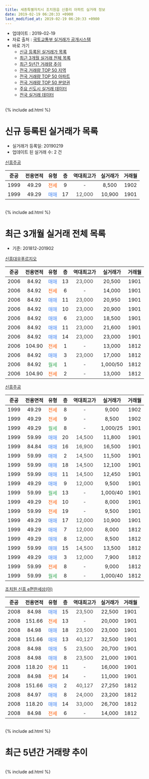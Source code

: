 ```yaml
---
title: 세종특별자치시 조치원읍 신흥리 아파트 실거래 정보
date: 2019-02-19 06:20:33 +0900
last_modified_at: 2019-02-19 06:20:33 +0900
---
```


* 업데이트 : 2019-02-19
* 자료 출처 : [국토교통부 실거래가 공개시스템](http://rt.molit.go.kr)
* 바로 가기
    * [신규 등록된 실거래가 목록](#신규-등록된-실거래가-목록)
    * [최근 3개월 실거래 전체 목록](#최근-3개월-실거래-전체-목록)
    * [최근 5년간 거래량 추이](#최근-5년간-거래량-추이)
    * [전국 거래량 TOP 50 지역](https://inasie.github.io/apt-trade-info/최근-3개월-전국에서-가장-거래가-많이-발생한-지역)
    * [전국 거래량 TOP 50 아파트](https://inasie.github.io/apt-trade-info/최근-3개월-전국에서-가장-거래가-많이-발생한-아파트)
    * [전국 거래량 TOP 50 분양권](https://inasie.github.io/apt-trade-info/최근-3개월-전국에서-가장-거래가-많이-발생한-분양권)
    * [주요 신도시 실거래 데이터](https://inasie.github.io/apt-trade-info/주요-신도시)
    * [전국 실거래 데이터](https://inasie.github.io/apt-trade-info/전국)
<br>
{% include ad.html %}
<br>

# 신규 등록된 실거래가 목록
* 실거래가 등록일: 20190219
* 업데이트 된 실거래 수: 2 건


[신흥주공](https://search.naver.com/search.naver?query=%EC%84%B8%EC%A2%85%ED%8A%B9%EB%B3%84%EC%9E%90%EC%B9%98%EC%8B%9C+%EC%A1%B0%EC%B9%98%EC%9B%90%EC%9D%8D+%EC%8B%A0%ED%9D%A5%EB%A6%AC+%EC%8B%A0%ED%9D%A5%EC%A3%BC%EA%B3%B5)

|준공|전용면적|유형|층|역대최고가|실거래가|거래월|
|:---:|:---:|:---:|:---:|:---:|:---:|:---:|
|1999|49.29|<span style="color:#ff5a00">전세</span>|9|<span style="color:#444444">-</span>|8,500|1902|
|1999|49.29|<span style="color:#4285f3">매매</span>|17|<span style="color:#444444">12,000</span>|10,900|1901|


<br>
{% include ad.html %}
<br>

# 최근 3개월 실거래 전체 목록
* 기준: 201812-201902


[신흥대우푸르지오](https://search.naver.com/search.naver?query=%EC%84%B8%EC%A2%85%ED%8A%B9%EB%B3%84%EC%9E%90%EC%B9%98%EC%8B%9C+%EC%A1%B0%EC%B9%98%EC%9B%90%EC%9D%8D+%EC%8B%A0%ED%9D%A5%EB%A6%AC+%EC%8B%A0%ED%9D%A5%EB%8C%80%EC%9A%B0%ED%91%B8%EB%A5%B4%EC%A7%80%EC%98%A4)

|준공|전용면적|유형|층|역대최고가|실거래가|거래월|
|:---:|:---:|:---:|:---:|:---:|:---:|:---:|
|2006|84.92|<span style="color:#4285f3">매매</span>|13|<span style="color:#444444">23,000</span>|20,500|1901|
|2006|84.92|<span style="color:#ff5a00">전세</span>|6|<span style="color:#444444">-</span>|14,000|1901|
|2006|84.92|<span style="color:#4285f3">매매</span>|11|<span style="color:#444444">23,000</span>|20,950|1901|
|2006|84.92|<span style="color:#4285f3">매매</span>|10|<span style="color:#444444">23,000</span>|20,900|1901|
|2006|84.92|<span style="color:#4285f3">매매</span>|6|<span style="color:#444444">23,000</span>|18,500|1901|
|2006|84.92|<span style="color:#4285f3">매매</span>|11|<span style="color:#444444">23,000</span>|21,600|1901|
|2006|84.92|<span style="color:#4285f3">매매</span>|14|<span style="color:#444444">23,000</span>|23,000|1901|
|2006|104.90|<span style="color:#ff5a00">전세</span>|1|<span style="color:#444444">-</span>|13,000|1812|
|2006|84.92|<span style="color:#4285f3">매매</span>|3|<span style="color:#444444">23,000</span>|17,000|1812|
|2006|84.92|<span style="color:#34a853">월세</span>|1|<span style="color:#444444">-</span>|1,000/50|1812|
|2006|104.90|<span style="color:#ff5a00">전세</span>|2|<span style="color:#444444">-</span>|13,000|1812|

[신흥주공](https://search.naver.com/search.naver?query=%EC%84%B8%EC%A2%85%ED%8A%B9%EB%B3%84%EC%9E%90%EC%B9%98%EC%8B%9C+%EC%A1%B0%EC%B9%98%EC%9B%90%EC%9D%8D+%EC%8B%A0%ED%9D%A5%EB%A6%AC+%EC%8B%A0%ED%9D%A5%EC%A3%BC%EA%B3%B5)

|준공|전용면적|유형|층|역대최고가|실거래가|거래월|
|:---:|:---:|:---:|:---:|:---:|:---:|:---:|
|1999|49.29|<span style="color:#ff5a00">전세</span>|8|<span style="color:#444444">-</span>|9,000|1902|
|1999|49.29|<span style="color:#ff5a00">전세</span>|9|<span style="color:#444444">-</span>|8,500|1902|
|1999|49.29|<span style="color:#34a853">월세</span>|8|<span style="color:#444444">-</span>|1,000/25|1901|
|1999|59.99|<span style="color:#4285f3">매매</span>|20|<span style="color:#444444">14,500</span>|11,800|1901|
|1999|84.84|<span style="color:#4285f3">매매</span>|16|<span style="color:#444444">16,900</span>|16,500|1901|
|1999|59.99|<span style="color:#4285f3">매매</span>|2|<span style="color:#444444">14,500</span>|11,500|1901|
|1999|59.99|<span style="color:#4285f3">매매</span>|18|<span style="color:#444444">14,500</span>|12,100|1901|
|1999|59.99|<span style="color:#4285f3">매매</span>|11|<span style="color:#444444">14,500</span>|12,450|1901|
|1999|49.29|<span style="color:#4285f3">매매</span>|9|<span style="color:#444444">12,000</span>|9,500|1901|
|1999|59.99|<span style="color:#34a853">월세</span>|13|<span style="color:#444444">-</span>|1,000/40|1901|
|1999|49.29|<span style="color:#ff5a00">전세</span>|10|<span style="color:#444444">-</span>|8,000|1901|
|1999|59.99|<span style="color:#ff5a00">전세</span>|19|<span style="color:#444444">-</span>|9,500|1901|
|1999|49.29|<span style="color:#4285f3">매매</span>|17|<span style="color:#444444">12,000</span>|10,900|1901|
|1999|49.29|<span style="color:#4285f3">매매</span>|7|<span style="color:#444444">12,000</span>|8,000|1812|
|1999|49.29|<span style="color:#4285f3">매매</span>|8|<span style="color:#444444">12,000</span>|8,500|1812|
|1999|59.99|<span style="color:#4285f3">매매</span>|15|<span style="color:#444444">14,500</span>|13,500|1812|
|1999|49.29|<span style="color:#4285f3">매매</span>|3|<span style="color:#444444">12,000</span>|7,900|1812|
|1999|59.99|<span style="color:#ff5a00">전세</span>|8|<span style="color:#444444">-</span>|9,000|1812|
|1999|59.99|<span style="color:#34a853">월세</span>|8|<span style="color:#444444">-</span>|1,000/40|1812|

[조치원 신흥 e편한세상(아)](https://search.naver.com/search.naver?query=%EC%84%B8%EC%A2%85%ED%8A%B9%EB%B3%84%EC%9E%90%EC%B9%98%EC%8B%9C+%EC%A1%B0%EC%B9%98%EC%9B%90%EC%9D%8D+%EC%8B%A0%ED%9D%A5%EB%A6%AC+%EC%A1%B0%EC%B9%98%EC%9B%90+%EC%8B%A0%ED%9D%A5+e%ED%8E%B8%ED%95%9C%EC%84%B8%EC%83%81%28%EC%95%84%29)

|준공|전용면적|유형|층|역대최고가|실거래가|거래월|
|:---:|:---:|:---:|:---:|:---:|:---:|:---:|
|2008|84.98|<span style="color:#4285f3">매매</span>|15|<span style="color:#444444">23,500</span>|22,500|1901|
|2008|151.66|<span style="color:#ff5a00">전세</span>|13|<span style="color:#444444">-</span>|20,000|1901|
|2008|84.98|<span style="color:#4285f3">매매</span>|18|<span style="color:#444444">23,500</span>|23,000|1901|
|2008|151.66|<span style="color:#4285f3">매매</span>|13|<span style="color:#444444">40,127</span>|32,500|1901|
|2008|84.98|<span style="color:#4285f3">매매</span>|5|<span style="color:#444444">23,500</span>|20,700|1901|
|2008|84.98|<span style="color:#4285f3">매매</span>|8|<span style="color:#444444">23,500</span>|21,000|1901|
|2008|118.20|<span style="color:#ff5a00">전세</span>|11|<span style="color:#444444">-</span>|16,000|1901|
|2008|84.98|<span style="color:#ff5a00">전세</span>|14|<span style="color:#444444">-</span>|11,000|1901|
|2008|151.66|<span style="color:#4285f3">매매</span>|2|<span style="color:#444444">40,127</span>|27,250|1812|
|2008|84.97|<span style="color:#4285f3">매매</span>|8|<span style="color:#444444">24,000</span>|23,200|1812|
|2008|118.20|<span style="color:#4285f3">매매</span>|14|<span style="color:#444444">33,000</span>|26,700|1812|
|2008|84.98|<span style="color:#ff5a00">전세</span>|6|<span style="color:#444444">-</span>|14,000|1812|


<br>
{% include ad.html %}
<br>

# 최근 5년간 거래량 추이


<div style="width:100%;">
    <canvas id="deal_progress" height="200"></canvas>
</div>

<script>
new Chart(document.getElementById("deal_progress"), {
    type: 'line',
    data: {
        labels: ['201402','201403','201404','201405','201406','201407','201408','201409','201410','201411','201412','201501','201502','201503','201504','201505','201506','201507','201508','201509','201510','201511','201512','201601','201602','201603','201604','201605','201606','201607','201608','201609','201610','201611','201612','201701','201702','201703','201704','201705','201706','201707','201708','201709','201710','201711','201712','201801','201802','201803','201804','201805','201806','201807','201808','201809','201810','201811','201812','201901','201902'],
        datasets: [{
            label: '매매',
            pointRadius: 1,
            data: [21, 18, 11, 8, 9, 8, 12, 15, 15, 11, 15, 18, 6, 15, 14, 17, 32, 27, 15, 17, 28, 16, 14, 18, 19, 29, 24, 25, 13, 30, 24, 25, 23, 21, 17, 18, 29, 28, 18, 23, 24, 22, 19, 6, 14, 13, 11, 20, 15, 11, 13, 13, 9, 8, 10, 10, 16, 11, 8, 18, 0],
            borderColor: "rgba(255, 201, 14, 1)",
            backgroundColor: "rgba(255, 201, 14, 0.5)",
            fill: false,
            lineTension: 0
        },{
            label: '전월세',
            pointRadius: 1,
            data: [11, 22, 11, 11, 9, 12, 10, 13, 16, 16, 23, 20, 13, 19, 12, 17, 17, 16, 16, 10, 14, 9, 20, 18, 15, 15, 9, 9, 7, 10, 11, 6, 9, 9, 10, 11, 10, 10, 6, 9, 12, 15, 5, 11, 5, 10, 5, 12, 10, 10, 9, 15, 6, 7, 9, 7, 19, 4, 6, 8, 2],
            borderColor: "rgba(0, 141, 185, 1)",
            backgroundColor: "rgba(0, 141, 185, 0.5)",
            fill: false,
            lineTension: 0
        }
        ]
    },
    options: {
        responsive: true,
        title: {
            display: false
        },
        tooltips: {
            mode: 'index',
            intersect: false
        },
        hover: {
            mode: 'nearest',
            intersect: true
        },
        scales: {
            xAxes: [{
                display: true,
                scaleLabel: {
                    display: true,
                    labelString: '년/월'
                }
            }],
            yAxes: [{
                display: true,
                ticks: {
                    suggestedMin: 0,
                },
                scaleLabel: {
                    display: true,
                    labelString: '실거래 수'
                }
            }]
        }
    }
});

</script>


<br>
{% include ad.html %}
<br>

